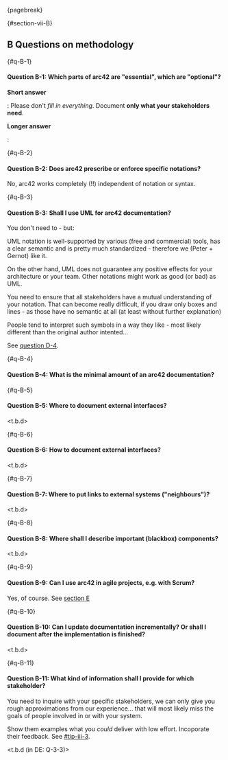 {pagebreak}

{#section-vii-B}
## B Questions on methodology


{#q-B-1}
#### Question B-1: Which parts of arc42 are "essential", which are "optional"?

**Short answer**

: Please don't _fill in everything_. Document **only what your stakeholders need**.

**Longer answer**

:

{#q-B-2}
#### Question B-2: Does arc42 prescribe or enforce specific notations?

No, arc42 works completely (!!) independent of notation or syntax.

{#q-B-3}
#### Question B-3: Shall I use UML for arc42 documentation?

You don't need to - but:

UML notation is well-supported by various (free and commercial) tools,
has a clear semantic and is pretty much standardized - therefore we
(Peter + Gernot) like it.

On the other hand, UML does not guarantee any positive effects for your
architecture or your team. Other notations might work as good (or bad) as UML.

You need to ensure that all stakeholders have a mutual understanding of
your notation. That can become really difficult, if you draw only boxes
and lines - as those have no semantic at all (at least without further explanation)

People tend to interpret such symbols in a way they like - most likely
different than the original author intented...

See [question D-4](#q-D-4).

{#q-B-4}
#### Question B-4: What is the minimal amount of an arc42 documentation?

{#q-B-5}
#### Question B-5: Where to document external interfaces?

<t.b.d>

{#q-B-6}
#### Question B-6: How to document external interfaces?

<t.b.d>

{#q-B-7}
#### Question B-7: Where to put links to external systems ("neighbours")?

<t.b.d>

{#q-B-8}
#### Question B-8: Where shall I describe important (blackbox) components?

<t.b.d>

{#q-B-9}
#### Question B-9: Can I use arc42 in agile projects, e.g. with Scrum?

Yes, of course. See [section E](#section-vii-E)

{#q-B-10}
#### Question B-10: Can I update documentation incrementally? Or shall I document after the implementation is finished?

<t.b.d>


{#q-B-11}
#### Question B-11: What kind of information shall I provide for which stakeholder?

You need to inquire with your specific stakeholders, we can only
give you rough approximations from our experience... that will
most likely miss the goals of people involved in or with your system.

Show them examples what you _could_ deliver with low effort. Incoporate
their feedback. See [#tip-iii-3](appropriateness).

<t.b.d (in DE: Q-3-3)>
